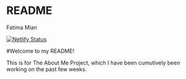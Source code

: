 # README

Fatima Mian

[![Netlify Status](https://api.netlify.com/api/v1/badges/3e522745-7559-4ef0-8627-e928c6bfb65a/deploy-status)](https://app.netlify.com/sites/about-me-fatimam04/deploys)

#Welcome to my README! 

This is for The About Me Project, which I have been cumutively been working on the past few weeks. 
